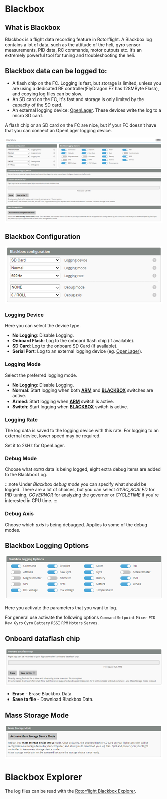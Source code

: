 # Blackbox

## What is Blackbox

Blackbox is a flight data recording feature in Rotorflight. A Blackbox log contains a lot of data, such as the attitude of the heli, gyro sensor measurements, PID data,  RC commands, motor outputs etc. It’s an extremely powerful tool for tuning and troubleshooting the heli.

## Blackbox data can be logged to:

* A flash chip on the FC. Logging is fast, but storage is limited, unless you are using a dedicated RF controller(FlyDragon F7 has 128MByte Flash), and copying log files can be slow.
* An SD card on the FC, it's fast and storage is only limited by the capacity of the SD card.
* An external logging device: [OpenLager](../../setup/openlager.md). These devices write the log to a micro SD card.
  
A flash chip or an SD card on the FC are nice, but if your FC doesn't have that you can connect an OpenLager logging device.

![Blackbox Tab](../img/blackbox-main.png)

## Blackbox Configuration

![Blackbox Tab](../img/blackbox-config.png)

### Logging Device

Here you can select the device type.

* **No Logging**: Disable Logging.
* **Onboard Flash**: Log to the onboard flash chip (if available).
* **SD Card**: Log to the onboard SD Card (if available).
* **Serial Port**: Log to an external logging device (eg. [OpenLager](../../setup/openlager.md)).

### Logging Mode

Select the preferred logging mode.

* **No Logging**: Disable Logging.
* **Normal**: Start logging when both [**ARM**](../../setup/arming.mdx) and [**BLACKBOX**](./modes.md#blackbox) switches are active.
* **Armed**: Start logging when [**ARM**](../../setup/arming.mdx) switch is active.
* **Switch**: Start logging when [**BLACKBOX**](./modes.md#blackbox) switch is active.

### Logging Rate

The log data is saved to the logging device with this rate. For logging to an external device, lower speed may be required.

Set it to 2kHz for OpenLager.

### Debug Mode

Choose what *extra* data is being logged, eight extra debug items are added to the Blackbox Log.

:::note
Under _Blackbox debug mode_ you can specify what should be logged. There are a lot of choices, but you can select _GYRO_SCALED_ for PID tuning, _GOVERNOR_ for analyzing the governor or _CYCLETIME_ if you're interested in CPU time.
:::

### Debug Axis

Choose which *axis* is being debugged. Applies to some of the debug modes.

## Blackbox Logging Options

![Blackbox Tab](../img/blackbox-options.png)

Here you activate the parameters that you want to log.

For general use activate the following options `Command` `Setpoint` `Mixer` `PID` `Raw Gyro` `Gyro` `Battery` `RSSI` `RPM` `Motors` `Servos`.

## Onboard dataflash chip

![Blackbox Tab](../img/blackbox-save.png)

* **Erase** - Erase Blackbox Data.
* **Save to file** - Download Blackbox Data.

## Mass Storage Mode

![Blackbox Tab](../img/blackbox-mass.png)

# Blackbox Explorer

The log files can be read with the [Rotorflight Blackbox Explorer](https://github.com/rotorflight/rotorflight-blackbox).
